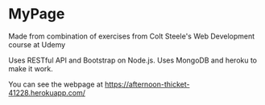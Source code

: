 # MyPage
Made from combination of exercises from Colt Steele's Web Development course at Udemy

Uses RESTful API and Bootstrap on Node.js. Uses MongoDB and heroku to make it work.

You can see the webpage at https://afternoon-thicket-41228.herokuapp.com/

